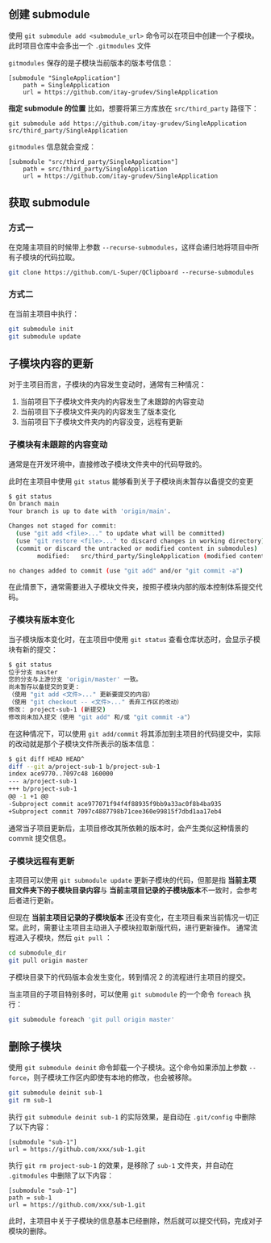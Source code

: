 
## 创建 submodule
使用 `git submodule add <submodule_url>` 命令可以在项目中创建一个子模块。此时项目仓库中会多出一个 `.gitmodules` 文件

`gitmodules` 保存的是子模块当前版本的版本号信息：
```
[submodule "SingleApplication"]
	path = SingleApplication
	url = https://github.com/itay-grudev/SingleApplication
```
**指定 submodule 的位置**
比如，想要将第三方库放在 `src/third_party` 路径下：
```
git submodule add https://github.com/itay-grudev/SingleApplication src/third_party/SingleApplication
```
`gitmodules` 信息就会变成：
```
[submodule "src/third_party/SingleApplication"]
	path = src/third_party/SingleApplication
	url = https://github.com/itay-grudev/SingleApplication
```

## 获取 submodule
### 方式一
在克隆主项目的时候带上参数 `--recurse-submodules`，这样会递归地将项目中所有子模块的代码拉取。
```bash
git clone https://github.com/L-Super/QClipboard --recurse-submodules
```

### 方式二
在当前主项目中执行：

```bash
git submodule init  
git submodule update
```

## 子模块内容的更新

对于主项目而言，子模块的内容发生变动时，通常有三种情况：

1. 当前项目下子模块文件夹内的内容发生了未跟踪的内容变动
2. 当前项目下子模块文件夹内的内容发生了版本变化
3. 当前项目下子模块文件夹内的内容没变，远程有更新

### 子模块有未跟踪的内容变动

通常是在开发环境中，直接修改子模块文件夹中的代码导致的。

此时在主项目中使用 `git status` 能够看到关于子模块尚未暂存以备提交的变更

```bash
$ git status
On branch main
Your branch is up to date with 'origin/main'.

Changes not staged for commit:
  (use "git add <file>..." to update what will be committed)
  (use "git restore <file>..." to discard changes in working directory)
  (commit or discard the untracked or modified content in submodules)
        modified:   src/third_party/SingleApplication (modified content)

no changes added to commit (use "git add" and/or "git commit -a")

```

在此情景下，通常需要进入子模块文件夹，按照子模块内部的版本控制体系提交代码。

### 子模块有版本变化

当子模块版本变化时，在主项目中使用 `git status` 查看仓库状态时，会显示子模块有新的提交：

```bash
$ git status
位于分支 master
您的分支与上游分支 'origin/master' 一致。
尚未暂存以备提交的变更：
（使用 "git add <文件>..." 更新要提交的内容）
（使用 "git checkout -- <文件>..." 丢弃工作区的改动）
修改： project-sub-1 (新提交)
修改尚未加入提交（使用 "git add" 和/或 "git commit -a"）
```

在这种情况下，可以使用 `git add/commit` 将其添加到主项目的代码提交中，实际的改动就是那个子模块文件所表示的版本信息：

```bash
$ git diff HEAD HEAD^
diff --git a/project-sub-1 b/project-sub-1
index ace9770..7097c48 160000
--- a/project-sub-1
+++ b/project-sub-1
@@ -1 +1 @@
-Subproject commit ace977071f94f4f88935f9bb9a33ac0f8b4ba935
+Subproject commit 7097c4887798b71cee360e99815f7dbd1aa17eb4
```

通常当子项目更新后，主项目修改其所依赖的版本时，会产生类似这种情景的 commit 提交信息。

### 子模块远程有更新
主项目可以使用 `git submodule update` 更新子模块的代码，但那是指 **当前主项目文件夹下的子模块目录内容**与 **当前主项目记录的子模块版本**不一致时，会参考后者进行更新。

但现在 **当前主项目记录的子模块版本** 还没有变化，在主项目看来当前情况一切正常。此时，需要让主项目主动进入子模块拉取新版代码，进行更新操作。
通常流程进入子模块，然后 `git pull` ：

```bash
cd submodule_dir
git pull origin master
```

子模块目录下的代码版本会发生变化，转到情况 2 的流程进行主项目的提交。

当主项目的子项目特别多时，可以使用 `git submodule` 的一个命令 `foreach` 执行：

```bash
git submodule foreach 'git pull origin master'
```

## 删除子模块

使用 `git submodule deinit` 命令卸载一个子模块。这个命令如果添加上参数 `--force`，则子模块工作区内即使有本地的修改，也会被移除。

```bash
git submodule deinit sub-1
git rm sub-1
```

执行 `git submodule deinit sub-1` 的实际效果，是自动在 `.git/config` 中删除了以下内容：

```
[submodule "sub-1"]
url = https://github.com/xxx/sub-1.git
```

执行 `git rm project-sub-1` 的效果，是移除了 `sub-1` 文件夹，并自动在 `.gitmodules` 中删除了以下内容：

```
[submodule "sub-1"]
path = sub-1
url = https://github.com/xxx/sub-1.git
```

此时，主项目中关于子模块的信息基本已经删除，然后就可以提交代码，完成对子模块的删除。
